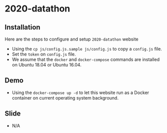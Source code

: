 # 2020-datathon

## Installation

Here are the steps to configure and setup `2020-datathon` website

- Using the `cp js/config.js.sample js/config.js` to copy a `config.js` file.
- Set the `token` on `config.js` file.
- We assume that the `docker` and `docker-compose` commands are installed on Ubuntu 18.04 or Ubuntu 16.04.

## Demo

- Using the `docker-compose up -d` to let this website run as a Docker container on current operating system background.

## Slide

- N/A
